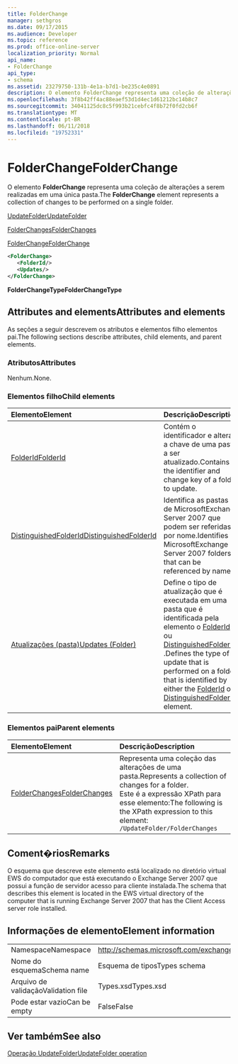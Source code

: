 ```yaml
---
title: FolderChange
manager: sethgros
ms.date: 09/17/2015
ms.audience: Developer
ms.topic: reference
ms.prod: office-online-server
localization_priority: Normal
api_name:
- FolderChange
api_type:
- schema
ms.assetid: 23279750-131b-4e1a-b7d1-be235c4e0891
description: O elemento FolderChange representa uma coleção de alterações a serem realizadas em uma única pasta.
ms.openlocfilehash: 3f8b42ff4ac88eaef53d1d4ec1d61212bc14b8c7
ms.sourcegitcommit: 34041125dc8c5f993b21cebfc4f8b72f0fd2cb6f
ms.translationtype: MT
ms.contentlocale: pt-BR
ms.lasthandoff: 06/11/2018
ms.locfileid: "19752331"
---
```

# <a name="folderchange"></a><span data-ttu-id="bd08e-103">FolderChange</span><span class="sxs-lookup"><span data-stu-id="bd08e-103">FolderChange</span></span>

<span data-ttu-id="bd08e-104">O elemento **FolderChange** representa uma coleção de alterações a serem realizadas em uma única pasta.</span><span class="sxs-lookup"><span data-stu-id="bd08e-104">The **FolderChange** element represents a collection of changes to be performed on a single folder.</span></span> 
  
[<span data-ttu-id="bd08e-105">UpdateFolder</span><span class="sxs-lookup"><span data-stu-id="bd08e-105">UpdateFolder</span></span>](updatefolder.md)
  
[<span data-ttu-id="bd08e-106">FolderChanges</span><span class="sxs-lookup"><span data-stu-id="bd08e-106">FolderChanges</span></span>](folderchanges.md)
  
[<span data-ttu-id="bd08e-107">FolderChange</span><span class="sxs-lookup"><span data-stu-id="bd08e-107">FolderChange</span></span>](folderchange.md)
  
```xml
<FolderChange>
   <FolderId/>
   <Updates/>
</FolderChange>
```

 <span data-ttu-id="bd08e-108">**FolderChangeType**</span><span class="sxs-lookup"><span data-stu-id="bd08e-108">**FolderChangeType**</span></span>
## <a name="attributes-and-elements"></a><span data-ttu-id="bd08e-109">Attributes and elements</span><span class="sxs-lookup"><span data-stu-id="bd08e-109">Attributes and elements</span></span>

<span data-ttu-id="bd08e-110">As seções a seguir descrevem os atributos e elementos filho elementos pai.</span><span class="sxs-lookup"><span data-stu-id="bd08e-110">The following sections describe attributes, child elements, and parent elements.</span></span>
  
### <a name="attributes"></a><span data-ttu-id="bd08e-111">Atributos</span><span class="sxs-lookup"><span data-stu-id="bd08e-111">Attributes</span></span>

<span data-ttu-id="bd08e-112">Nenhum.</span><span class="sxs-lookup"><span data-stu-id="bd08e-112">None.</span></span>
  
### <a name="child-elements"></a><span data-ttu-id="bd08e-113">Elementos filho</span><span class="sxs-lookup"><span data-stu-id="bd08e-113">Child elements</span></span>

|<span data-ttu-id="bd08e-114">**Elemento**</span><span class="sxs-lookup"><span data-stu-id="bd08e-114">**Element**</span></span>|<span data-ttu-id="bd08e-115">**Descrição**</span><span class="sxs-lookup"><span data-stu-id="bd08e-115">**Description**</span></span>|
|:-----|:-----|
|[<span data-ttu-id="bd08e-116">FolderId</span><span class="sxs-lookup"><span data-stu-id="bd08e-116">FolderId</span></span>](folderid.md) <br/> |<span data-ttu-id="bd08e-117">Contém o identificador e alterar a chave de uma pasta a ser atualizado.</span><span class="sxs-lookup"><span data-stu-id="bd08e-117">Contains the identifier and change key of a folder to update.</span></span>  <br/> |
|[<span data-ttu-id="bd08e-118">DistinguishedFolderId</span><span class="sxs-lookup"><span data-stu-id="bd08e-118">DistinguishedFolderId</span></span>](distinguishedfolderid.md) <br/> |<span data-ttu-id="bd08e-119">Identifica as pastas de MicrosoftExchange Server 2007 que podem ser referidas por nome.</span><span class="sxs-lookup"><span data-stu-id="bd08e-119">Identifies MicrosoftExchange Server 2007 folders that can be referenced by name.</span></span>  <br/> |
|[<span data-ttu-id="bd08e-120">Atualizações (pasta)</span><span class="sxs-lookup"><span data-stu-id="bd08e-120">Updates (Folder)</span></span>](updates-folder.md) <br/> |<span data-ttu-id="bd08e-121">Define o tipo de atualização que é executada em uma pasta que é identificada pela elemento o [FolderId](folderid.md) ou [DistinguishedFolderId](distinguishedfolderid.md) .</span><span class="sxs-lookup"><span data-stu-id="bd08e-121">Defines the type of update that is performed on a folder that is identified by either the [FolderId](folderid.md) or [DistinguishedFolderId](distinguishedfolderid.md) element.</span></span>  <br/> |
   
### <a name="parent-elements"></a><span data-ttu-id="bd08e-122">Elementos pai</span><span class="sxs-lookup"><span data-stu-id="bd08e-122">Parent elements</span></span>

|<span data-ttu-id="bd08e-123">**Elemento**</span><span class="sxs-lookup"><span data-stu-id="bd08e-123">**Element**</span></span>|<span data-ttu-id="bd08e-124">**Descrição**</span><span class="sxs-lookup"><span data-stu-id="bd08e-124">**Description**</span></span>|
|:-----|:-----|
|[<span data-ttu-id="bd08e-125">FolderChanges</span><span class="sxs-lookup"><span data-stu-id="bd08e-125">FolderChanges</span></span>](folderchanges.md) <br/> |<span data-ttu-id="bd08e-126">Representa uma coleção das alterações de uma pasta.</span><span class="sxs-lookup"><span data-stu-id="bd08e-126">Represents a collection of changes for a folder.</span></span>  <br/> <span data-ttu-id="bd08e-127">Este é a expressão XPath para esse elemento:</span><span class="sxs-lookup"><span data-stu-id="bd08e-127">The following is the XPath expression to this element:</span></span>  <br/>  `/UpdateFolder/FolderChanges` <br/> |
   
## <a name="remarks"></a><span data-ttu-id="bd08e-128">Coment�rios</span><span class="sxs-lookup"><span data-stu-id="bd08e-128">Remarks</span></span>

<span data-ttu-id="bd08e-129">O esquema que descreve este elemento está localizado no diretório virtual EWS do computador que está executando o Exchange Server 2007 que possui a função de servidor acesso para cliente instalada.</span><span class="sxs-lookup"><span data-stu-id="bd08e-129">The schema that describes this element is located in the EWS virtual directory of the computer that is running Exchange Server 2007 that has the Client Access server role installed.</span></span>
  
## <a name="element-information"></a><span data-ttu-id="bd08e-130">Informações de elemento</span><span class="sxs-lookup"><span data-stu-id="bd08e-130">Element information</span></span>

|||
|:-----|:-----|
|<span data-ttu-id="bd08e-131">Namespace</span><span class="sxs-lookup"><span data-stu-id="bd08e-131">Namespace</span></span>  <br/> |http://schemas.microsoft.com/exchange/services/2006/types  <br/> |
|<span data-ttu-id="bd08e-132">Nome do esquema</span><span class="sxs-lookup"><span data-stu-id="bd08e-132">Schema name</span></span>  <br/> |<span data-ttu-id="bd08e-133">Esquema de tipos</span><span class="sxs-lookup"><span data-stu-id="bd08e-133">Types schema</span></span>  <br/> |
|<span data-ttu-id="bd08e-134">Arquivo de validação</span><span class="sxs-lookup"><span data-stu-id="bd08e-134">Validation file</span></span>  <br/> |<span data-ttu-id="bd08e-135">Types.xsd</span><span class="sxs-lookup"><span data-stu-id="bd08e-135">Types.xsd</span></span>  <br/> |
|<span data-ttu-id="bd08e-136">Pode estar vazio</span><span class="sxs-lookup"><span data-stu-id="bd08e-136">Can be empty</span></span>  <br/> |<span data-ttu-id="bd08e-137">False</span><span class="sxs-lookup"><span data-stu-id="bd08e-137">False</span></span>  <br/> |
   
## <a name="see-also"></a><span data-ttu-id="bd08e-138">Ver também</span><span class="sxs-lookup"><span data-stu-id="bd08e-138">See also</span></span>



[<span data-ttu-id="bd08e-139">Operação UpdateFolder</span><span class="sxs-lookup"><span data-stu-id="bd08e-139">UpdateFolder operation</span></span>](updatefolder-operation.md)


